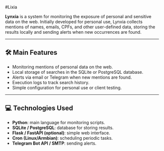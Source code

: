 #Lixia

**Lynxia** is a system for monitoring the exposure of personal and sensitive data on the web.
Initially developed for personal use, Lynxia collects mentions of names, emails, CPFs, and other user-defined data, storing the results locally and sending alerts when new occurrences are found.

---

## 🛠 Main Features

- Monitoring mentions of personal data on the web.
- Local storage of searches in the SQLite or PostgreSQL database.
- Alerts via email or Telegram when new mentions are found.
- Execution logs to track search history.
- Simple configuration for personal use or client testing.

---

## 💻 Technologies Used

- **Python**: main language for monitoring scripts.
- **SQLite / PostgreSQL**: database for storing results.
- **Flask / FastAPI (optional)**: simple web interface.
- **Cron (Linux/Armbian)**: scheduling periodic tasks.
- **Telegram Bot API / SMTP**: sending alerts.
